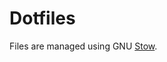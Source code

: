 # Dotfiles

Files are managed using GNU [Stow](https://www.gnu.org/software/stow/manual/stow.html).
